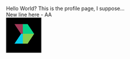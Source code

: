 Hello World? This is the profile page, I suppose...<br>
New line here - AA<br>
<img src="prf.png" alt="prf pct should show here?">
<!---
XPNew-472/XPNew-472 is a ✨ special ✨ repository because its `README.md` (this file) appears on your GitHub profile.
You can click the Preview link to take a look at your changes.
--->
